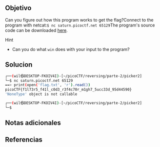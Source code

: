## Objetivo
Can you figure out how this program works to get the flag?Connect to the program with netcat:`$ nc saturn.picoctf.net 65129`The program's source code can be downloaded [here](https://artifacts.picoctf.net/c/523/picker-II.py).

Hint
- Can you do what `win` does with your input to the program?

## Solucion

``` bash
┌──(wil㉿DESKTOP-FKOIV4I)-[~/picoCTF/reversing/parte-2/picker2]
└─$ nc saturn.picoctf.net 65129
==> print(open('flag.txt', 'r').read())
picoCTF{f1l73r5_f41l_c0d3_r3f4c70r_m1gh7_5ucc33d_95d44590}
'NoneType' object is not callable

┌──(wil㉿DESKTOP-FKOIV4I)-[~/picoCTF/reversing/parte-2/picker2]
└─$

```

## Notas adicionales
## Referencias